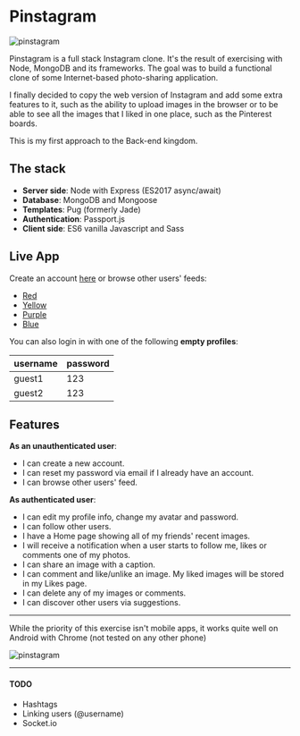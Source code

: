 # Pinstagram

![pinstagram](public/images/screenshots/1.jpg)

Pinstagram is a full stack Instagram clone. It's the result of exercising with Node, MongoDB and its frameworks.
The goal was to build a functional clone of some Internet-based photo-sharing application.

I finally decided to copy the web version of Instagram and add some extra features to it, such as the ability to upload images in the browser or to be able to see all the images that I liked in one place, such as the Pinterest boards.

This is my first approach to the Back-end kingdom.

## The stack
- **Server side**: Node with Express (ES2017 async/await)
- **Database**: MongoDB and Mongoose
- **Templates**: Pug (formerly Jade)
- **Authentication**: Passport.js
- **Client side**: ES6 vanilla Javascript and Sass

## Live App
Create an account [here](https://pinstagram.axelfuhrmann.com) or browse other users' feeds:
- [Red](https://pinstagram.axelfuhrmann.com/red)
- [Yellow](https://pinstagram.axelfuhrmann.com/yellow)
- [Purple](https://pinstagram.axelfuhrmann.com/purple)
- [Blue](https://pinstagram.axelfuhrmann.com/blue)

You can also login in with one of the following **empty profiles**:

|username|password|
|---|---|
|guest1|123|
|guest2|123|


## Features
**As an unauthenticated user**:
- I can create a new account.
- I can reset my password via email if I already have an account.
- I can browse other users' feed.

**As authenticated user**:
- I can edit my profile info, change my avatar and password.
- I can follow other users.
- I have a Home page showing all of my friends' recent images.
- I will receive a notification when a user starts to follow me, likes or comments one of my photos.
- I can share an image with a caption.
- I can comment and like/unlike an image. My liked images will be stored in my Likes page.
- I can delete any of my images or comments.
- I can discover other users via suggestions.

---
While the priority of this exercise isn't mobile apps, it works quite well on Android with Chrome (not tested on any other phone)

![pinstagram](public/images/screenshots/mobile.gif)

---


#### TODO
- Hashtags
- Linking users (\@username)
- Socket.io
